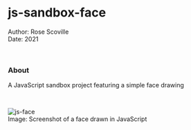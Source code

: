 # js-sandbox-face
Author: Rose Scoville  
Date: 2021  

<br />

### About
A JavaScript sandbox project featuring a simple face drawing

<br />

![js-face](https://github.com/user-attachments/assets/2296695e-6ebb-4c3d-a617-8d7ec5b1d945)  
Image: Screenshot of a face drawn in JavaScript
